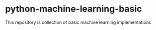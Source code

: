 # python-machine-learning-basic
This repository is collection of basic machine learning implementations
